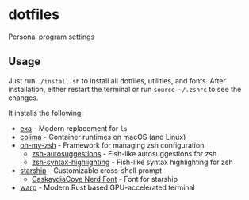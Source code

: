 # dotfiles

Personal program settings

## Usage

Just run `./install.sh` to install all dotfiles, utilities, and fonts. After installation, either restart the terminal
or run `source ~/.zshrc` to see the changes.

It installs the following:

- [exa](https://github.com/ogham/exa) - Modern replacement for `ls`
- [colima](https://github.com/abiosoft/colima) - Container runtimes on macOS (and Linux)
- [oh-my-zsh](https://github.com/ohmyzsh/ohmyzsh) - Framework for managing zsh configuration
  - [zsh-autosuggestions](https://github.com/zsh-users/zsh-autosuggestions) - Fish-like autosuggestions for zsh
  - [zsh-syntax-highlighting](https://github.com/zsh-users/zsh-syntax-highlighting) - Fish-like syntax highlighting for zsh
- [starship](https://starship.rs/) - Customizable cross-shell prompt
  - [CaskaydiaCove Nerd Font](https://github.com/ryanoasis/nerd-fonts/tree/master/patched-fonts/CascadiaCode) - Font for starship
- [warp](https://www.warp.dev/) - Modern Rust based GPU-accelerated terminal
